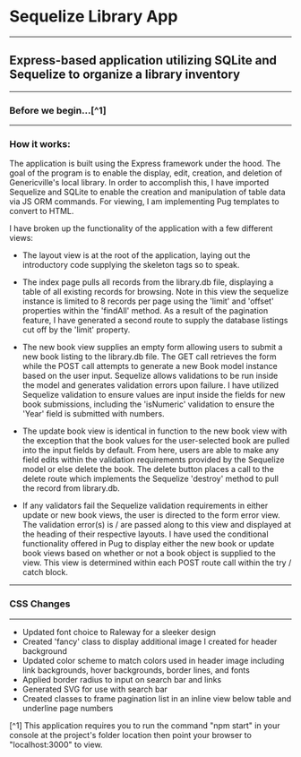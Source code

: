 # Sequelize Library App
___
## Express-based application utilizing SQLite and Sequelize to organize a library inventory
___
### Before we begin...[^1]
___
### How it works:

The application is built using the Express framework under the hood. The goal of the program is to enable the display, edit, creation, and deletion of Genericville's local library. In order to accomplish this, I have imported Sequelize and SQLite to enable the creation and manipulation of table data via JS ORM commands. For viewing, I am implementing Pug templates to convert to HTML.

I have broken up the functionality of the application with a few different views:

- The layout view is at the root of the application, laying out the introductory code supplying the skeleton tags so to speak.

- The index page pulls all records from the library.db file, displaying a table of all existing records for browsing. Note in this view the sequelize instance is limited to 8 records per page using the 'limit' and 'offset' properties within the 'findAll' method. As a result of the pagination feature, I have generated a second route to supply the database listings cut off by the 'limit' property.

- The new book view supplies an empty form allowing users to submit a new book listing to the library.db file. The GET call retrieves the form while the POST call attempts to generate a new Book model instance based on the user input. Sequelize allows validations to be run inside the model and generates validation errors upon failure. I have utilized Sequelize validation to ensure values are input inside the fields for new book submissions, including the 'isNumeric' validation to ensure the 'Year' field is submitted with numbers.

- The update book view is identical in function to the new book view with the exception that the book values for the user-selected book are pulled into the input fields by default. From here, users are able to make any field edits within the validation requirements provided by the Sequelize model or else delete the book. The delete button places a call to the delete route which implements the Sequelize 'destroy' method to pull the record from library.db. 

- If any validators fail the Sequelize validation requirements in either update or new book views, the user is directed to the form error view. The validation error(s) is / are passed along to this view and displayed at the heading of their respective layouts. I have used the conditional functionality offered in Pug to display either the new book or update book views based on whether or not a book object is supplied to the view. This view is determined within each POST route call within the try / catch block.
___
### CSS Changes
___
- Updated font choice to Raleway for a sleeker design
- Created 'fancy' class to display additional image I created for header background
- Updated color scheme to match colors used in header image including link backgrounds, hover backgrounds, border lines, and fonts
- Applied border radius to input on search bar and links
- Generated SVG for use with search bar
- Created classes to frame pagination list in an inline view  below table and underline page numbers

[^1] This application requires you to run the command "npm start" in your console at the project's folder location then point your browser to "localhost:3000" to view.




